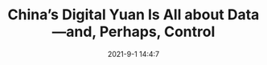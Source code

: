 ---
"title": "China’s Digital Yuan Is All about Data—and, Perhaps, Control"
"date": "2021-9-1 14:4:7"
"feed_name": "INDUSTRYWEEK"
"feed_website": "https://www.industryweek.com/"
"feed_rss": "https://www.industryweek.com/__rss/website-scheduled-content.xml?input=%7B%22sectionAlias%22%3A%22home%22%7D"
"link": "https://www.industryweek.com/the-economy/trade/article/21174069/chinas-digital-yuan-is-all-about-dataand-perhaps-control"
"file": "_posts/2021-1-1-5d6eda4a4cd2fe750426ad976d000f6a2f375a7f.md"
"accident": "0"
"drilling": "0"
"dead": "0"
"injured": "0"
---